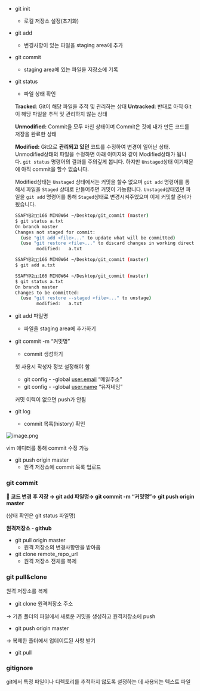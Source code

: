 - git init
    - 로컬 저장소 설정(초기화)
- git add
    - 변경사항이 있는 파일을 staging area에 추가
- git commit
    - staging area에 있는 파일을 저장소에 기록
- git status
    - 파일 상태 확인
    
    **Tracked**: Git이 해당 파일을 추적 및 관리하는 상태
    **Untracked**:  반대로 아직 Git이 해당 파일을 추적 및 관리하지 않는 상태
    
    **Unmodified:** Commit을 모두 마친 상태이며 Commit은 깃에 내가 만든 코드를 저장을 완료한 상태
    
    **Modified:** Git으로 **관리되고 있던** 코드를 수정하여 변경이 일어난 상태. Unmodified상태의 파일을 수정하면 아래 이미지와 같이 Modified상태가 됩니다. `git status` 명령어의 결과를 주의깊게 봅니다. 하지만 `Unstaged`상태 이기때문에 아직 commit을 할수 없습니다.
    
    Modified상태는 `Unstaged` 상태에서는 커밋을 할수 없으며 `git add` 명령어를 통해서 파일을 `Staged` 상태로 만들어주면 커밋이 가능합니다.
    `Unstaged`상태였던 파일을 `git add` 명령어를 통해 `Staged`상태로 변경시켜주었으며 이제 커밋할 준비가 됬습니다.
    
    ```bash
    SSAFY@2□□166 MINGW64 ~/Desktop/git_commit (master)
    $ git status a.txt
    On branch master
    Changes not staged for commit:
      (use "git add <file>..." to update what will be committed)
      (use "git restore <file>..." to discard changes in working directory)
            modified:   a.txt
    
    SSAFY@2□□166 MINGW64 ~/Desktop/git_commit (master)
    $ git add a.txt
    
    SSAFY@2□□166 MINGW64 ~/Desktop/git_commit (master)
    $ git status a.txt
    On branch master
    Changes to be committed:
      (use "git restore --staged <file>..." to unstage)
            modified:   a.txt
    ```
    
- git add 파일명
    - 파일을 staging area에 추가하기
- git commit -m “커밋명”
    - commit 생성하기
    
    첫 사용시 작성자 정보 설정해야 함
    
    - git config - -global [user.email](http://user.email) “메일주소”
    - git config - -global [user.name](http://user.name) “유저네임”
    
    커밋 이력이 없으면 push가 안됨
    
- git log
    - commit 목록(history) 확인

![image.png](https://prod-files-secure.s3.us-west-2.amazonaws.com/975a21d4-651f-4b75-80c5-fafc7cf08503/e4863798-bffe-4c15-90de-80e3e09331c7/image.png)

vim 에디터를 통해 commit 수정 가능

- git push origin master
    - 원격 저장소에 commit 목록 업로드

### git commit

**🌟 코드 변경 후 저장 → git add 파일명→ git commit -m “커밋명”→ git push origin master**

(상태 확인은 git status 파일명)

**원격저장소 - github**

- git pull origin master
    - 원격 저장소의 변경사항만을 받아옴
- git clone remote_repo_url
    - 원격 저장소 전체를 복제

### git pull&clone

원격 저장소를 복제

- git clone 원격저장소 주소

→ 기존 폴더의 파일에서 새로운 커밋을 생성하고 원격저장소에 push 

- git push origin master

→ 복제한 폴더에서 업데이트된 사항 받기

- git pull

### gitignore

git에서 특정 파일이나 디렉토리를 추적하지 않도록 설정하는 데 사용되는 텍스트 파일

